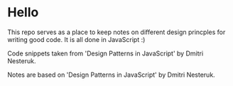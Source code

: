 # Hello

This repo serves as a place to keep notes on different design princples for writing good code. It is all done in JavaScript :)

Code snippets taken from 'Design Patterns in JavaScript' by Dmitri Nesteruk.

Notes are based on 'Design Patterns in JavaScript' by Dmitri Nesteruk.
